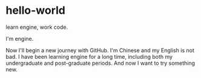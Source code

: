 # hello-world
learn engine, work code.

I'm engine.

Now I'll begin a new journey with GitHub.
I'm Chinese and my English is not bad.
I have been learning engine for a long time, including both my undergraduate and post-graduate periods.
And now I want to try something new.
